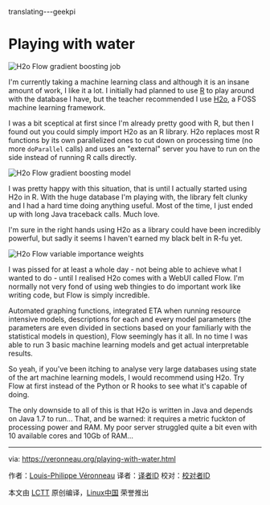 translating---geekpi

Playing with water
======
![H2o Flow gradient boosting job][1]

I'm currently taking a machine learning class and although it is an insane amount of work, I like it a lot. I initially had planned to use [R][2] to play around with the database I have, but the teacher recommended I use [H2o][3], a FOSS machine learning framework.

I was a bit sceptical at first since I'm already pretty good with R, but then I found out you could simply import H2o as an R library. H2o replaces most R functions by its own parallelized ones to cut down on processing time (no more `doParallel` calls) and uses an "external" server you have to run on the side instead of running R calls directly.

![H2o Flow gradient boosting model][4]

I was pretty happy with this situation, that is until I actually started using H2o in R. With the huge database I'm playing with, the library felt clunky and I had a hard time doing anything useful. Most of the time, I just ended up with long Java traceback calls. Much love.

I'm sure in the right hands using H2o as a library could have been incredibly powerful, but sadly it seems I haven't earned my black belt in R-fu yet.

![H2o Flow variable importance weights][5]

I was pissed for at least a whole day - not being able to achieve what I wanted to do - until I realised H2o comes with a WebUI called Flow. I'm normally not very fond of using web thingies to do important work like writing code, but Flow is simply incredible.

Automated graphing functions, integrated ETA when running resource intensive models, descriptions for each and every model parameters (the parameters are even divided in sections based on your familiarly with the statistical models in question), Flow seemingly has it all. In no time I was able to run 3 basic machine learning models and get actual interpretable results.

So yeah, if you've been itching to analyse very large databases using state of the art machine learning models, I would recommend using H2o. Try Flow at first instead of the Python or R hooks to see what it's capable of doing.

The only downside to all of this is that H2o is written in Java and depends on Java 1.7 to run... That, and be warned: it requires a metric fuckton of processing power and RAM. My poor server struggled quite a bit even with 10 available cores and 10Gb of RAM...

--------------------------------------------------------------------------------

via: https://veronneau.org/playing-with-water.html

作者：[Louis-Philippe Véronneau][a]
译者：[译者ID](https://github.com/译者ID)
校对：[校对者ID](https://github.com/校对者ID)

本文由 [LCTT](https://github.com/LCTT/TranslateProject) 原创编译，[Linux中国](https://linux.cn/) 荣誉推出

[a]:https://veronneau.org/
[1]:https://veronneau.org/media/blog/2018-03-14/h2o_job.png (H2o Flow gradient boosting job)
[2]:https://en.wikipedia.org/wiki/R_(programming_language)
[3]:https://www.h2o.ai
[4]:https://veronneau.org/media/blog/2018-03-14/h2o_model.png (H2o Flow gradient boosting model)
[5]:https://veronneau.org/media/blog/2018-03-14/h2o_var_importance.png (H2o Flow variable importance weights)
